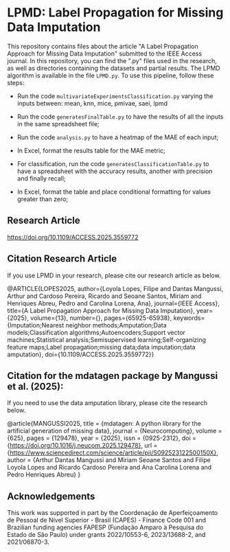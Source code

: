 # LPMD: Label Propagation for Missing Data Imputation

This repository contains files about the article "A Label Propagation Approach for Missing Data Imputation" submitted to the IEEE Access journal. In this repository, you can find the ".py" files used in the research, as well as directories containing the datasets and partial results. The LPMD algorithm is available in the file  ```LPMD.py```. To use this pipeline, follow these steps:

- Run the code ```multivariateExperimentsClassification.py``` varying the inputs between: mean, knn, mice, pmivae, saei, lpmd

- Run the code ```generatesFinalTable.py``` to have the results of all the inputs in the same spreadsheet file;
  
- Run the code ```analysis.py``` to have a heatmap of the MAE of each input;
  
- In Excel, format the results table for the MAE metric;

- For classification, run the code ```generatesClassificationTable.py``` to have a spreadsheet with the accuracy results, another with precision and finally recall;
  
- In Excel, format the table and place conditional formatting for values ​​greater than zero;

## Research Article

https://doi.org/10.1109/ACCESS.2025.3559772

## Citation Research Article
If you use LPMD in your research, please cite our research article as below.

@ARTICLE{LOPES2025,
  author={Loyola Lopes, Filipe and Dantas Mangussi, Arthur and Cardoso Pereira, Ricardo and Seoane Santos, Miriam and Henriques Abreu, Pedro and Carolina Lorena, Ana},
  journal={IEEE Access}, 
  title={A Label Propagation Approach for Missing Data Imputation}, 
  year={2025},
  volume={13},
  number={},
  pages={65925-65938},
  keywords={Imputation;Nearest neighbor methods;Amputation;Data models;Classification algorithms;Autoencoders;Support vector machines;Statistical analysis;Semisupervised learning;Self-organizing feature maps;Label propagation;missing data;data imputation;data amputation},
  doi={10.1109/ACCESS.2025.3559772}}


## Citation for the mdatagen package by Mangussi et al. (2025):
If you need to use the data amputation library, please cite the research below.

@article{MANGUSSI2025,
title = {mdatagen: A python library for the artificial generation of missing data},
journal = {Neurocomputing},
volume = {625},
pages = {129478},
year = {2025},
issn = {0925-2312},
doi = {https://doi.org/10.1016/j.neucom.2025.129478},
url = {https://www.sciencedirect.com/science/article/pii/S092523122500150X},
author = {Arthur Dantas Mangussi and Miriam Seoane Santos and Filipe Loyola Lopes and Ricardo Cardoso Pereira and Ana Carolina Lorena and Pedro Henriques Abreu}
}

## Acknowledgements
This work was supported in part by the Coordenação de Aperfeiçoamento de Pessoal de Nível Superior - Brasil (CAPES) - Finance Code
001 and Brazilian funding agencies FAPESP (Fundação Amparo à Pesquisa do Estado de São Paulo) under grants 2022/10553-6,
2023/13688-2, and 2021/06870-3.

